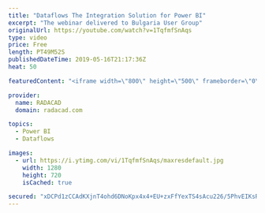 ```yaml
---
title: "Dataflows The Integration Solution for Power BI"
excerpt: "The webinar delivered to Bulgaria User Group"
originalUrl: https://youtube.com/watch?v=1TqfmfSnAqs
type: video
price: Free
length: PT49M52S
publishedDateTime: 2019-05-16T21:17:36Z
heat: 50

featuredContent: "<iframe width=\"800\" height=\"500\" frameborder=\"0\" src=\"https://www.youtube.com/embed/1TqfmfSnAqs\" allow=\"accelerometer; autoplay; encrypted-media; gyroscope; picture-in-picture\" allowfullscreen></iframe>"

provider:
  name: RADACAD
  domain: radacad.com

topics:
  - Power BI
  - Dataflows

images:
  - url: https://i.ytimg.com/vi/1TqfmfSnAqs/maxresdefault.jpg
    width: 1280
    height: 720
    isCached: true

secured: "xDCPd1zCCAdKXjnT4ohd6DNoKpx4x4+EU+zxFfYexTS4sAcu226/5PhvEIKsRs48LUstK/eYM+RnIZG68kNGih0qYKFX3iPV8kygFLOzNmhBn7D6X46POLJ8UHsGnZNJ/hTEbtzBgldeQ0vK4AdCDooCdwsLOFKxN63SJZ2h5h7ERntpuIcvvYWkC2cjKH5slsWdr7bePo7d2gu3Iy4o9eaClWWwt446bSFT+7zEEJjqyDkjiqTEcA6itnBQI7WTGlX8uHXVV4/hFsai2k6vwY1awzh8uqT4WkrVO7pExavDh/rADUwWl/GDMeO/bdWXnWImxrQn70pYRq1MYWPa+VkFbhkS4NS24atXqrBFFfFrh4O9yVi/zGjUGC9N7GDAeL83hDK2RfIW3WLLq+9QL8p2TERgwFJEm4BZomgR0N0=;Hkzztv2GBvivSog1bOtWvA=="
---
```


